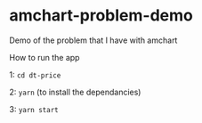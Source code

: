 # amchart-problem-demo
Demo of the problem that I have with amchart


How to run the app


1: `cd dt-price`

2: `yarn`  (to install the dependancies)

3: `yarn start`
